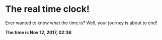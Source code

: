 # The real time clock!

Ever wanted to know what the time is? Well, your journey is about to end!

**The time is Nov 12, 2017, 02:36**